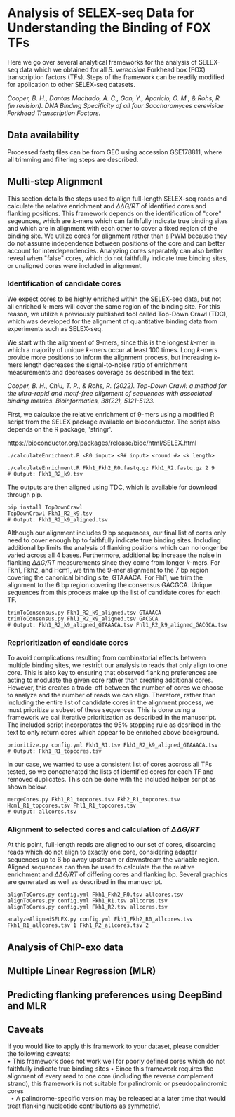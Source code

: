 # Analysis of SELEX-seq Data for Understanding the Binding of FOX TFs
Here we go over several analytical frameworks for the analysis of SELEX-seq data which we obtained for all *S. verecisiae* Forkhead box (FOX) transcription factors (TFs). Steps of the framework can be readily modified for application to other SELEX-seq datasets. 

*Cooper, B. H., Dantas Machado, A. C., Gan, Y., Aparicio, O. M., & Rohs, R. (in revision). DNA Binding Specificity of all four Saccharomyces cerevisiae Forkhead Transcription Factors.*

## Data availability
Processed fastq files can be from GEO using accession GSE178811, where all trimming and filtering steps are described. 

## Multi-step Alignment
This section details the steps used to align full-length SELEX-seq reads and calculate the relative enrichment and *ΔΔG/RT* of identified cores and flanking positions. This framework depends on the identification of "core" seqeunces, which are *k*-mers which can faithfully indicate true binding sites and which are in alignment with each other to cover a fixed region of the binding site. We utilize cores for alignment rather than a PWM because they do not assume independence between positions of the core and can better account for interdependencies. Analyzing cores separately can also better reveal when "false" cores, which do not faithfully indicate true binding sites, or unaligned cores were included in alignment.

### Identification of candidate cores

We expect cores to be highly enriched within the SELEX-seq data, but not all enriched *k*-mers will cover the same region of the binding site. For this reason, we utilize a previously published tool called Top-Down Crawl (TDC), which was developed for the alignment of quantitative binding data from experiments such as SELEX-seq. 

We start with the alignment of 9-mers, since this is the longest *k*-mer in which a majority of unique *k*-mers occur at least 100 times. Long *k*-mers provide more positions to inform the alignment process, but increasing *k*-mers length decreases the signal-to-noise ratio of enrichment measurements and decreases coverage as described in the text.

*Cooper, B. H., Chiu, T. P., & Rohs, R. (2022). Top-Down Crawl: a method for the ultra-rapid and motif-free alignment of sequences with associated binding metrics. Bioinformatics, 38(22), 5121-5123.*

First, we calculate the relative enrichment of 9-mers using a modified R script from the SELEX package available on bioconductor. The script also depends on the R package, 'stringr'. 

https://bioconductor.org/packages/release/bioc/html/SELEX.html

```
./calculateEnrichment.R <R0 input> <R# input> <round #> <k length>

./calculateEnrichment.R Fkh1_Fkh2_R0.fastq.gz Fkh1_R2.fastq.gz 2 9
# Output: Fkh1_R2_k9.tsv
```

The outputs are then aligned using TDC, which is available for download through pip. 

```
pip install TopDownCrawl
TopDownCrawl Fkh1_R2_k9.tsv
# Output: Fkh1_R2_k9_aligned.tsv
```

Although our alignment includes 9 bp sequences, our final list of cores only need to cover enough bp to faithfully indicate true binding sites. Including additional bp limits the analysis of flanking positions which can no longer be varied across all 4 bases. Furthermore, additional bp increase the noise in flanking *ΔΔG/RT* measurements since they come from longer *k*-mers. For Fkh1, Fkh2, and Hcm1, we trim the 9-mer alignment to the 7 bp region covering the canonical binding site, GTAAACA. For Fhl1, we trim the alignment to the 6 bp region covering the consensus GACGCA. Unique sequences from this process make up the list of candidate cores for each TF.

```
trimToConsensus.py Fkh1_R2_k9_aligned.tsv GTAAACA
trimToConsensus.py Fhl1_R2_k9_aligned.tsv GACGCA
# Output: Fkh1_R2_k9_aligned_GTAAACA.tsv Fhl1_R2_k9_aligned_GACGCA.tsv
```

### Reprioritization of candidate cores
To avoid complications resulting from combinatorial effects between multiple binding sites, we restrict our analysis to reads that only align to one core. This is also key to ensuring that observed flanking preferences are acting to modulate the given core rather than creating additional cores. However, this creates a trade-off between the number of cores we choose to analyze and the number of reads we can align. Therefore, rather than including the entire list of candidate cores in the alignment process, we must prioritize a subset of these sequences. This is done using a framework we call iterative prioritization as described in the manuscript. The included script incorporates the 95% stopping rule as desribed in the text to only return cores which appear to be enriched above background. 

```
prioritize.py config.yml Fkh1_R1.tsv Fkh1_R2_k9_aligned_GTAAACA.tsv
# Output: Fkh1_R1_topcores.tsv
```

In our case, we wanted to use a consistent list of cores accross all TFs tested, so we concatenated the lists of identified cores for each TF and removed duplicates. This can be done with the included helper script as shown below. 

```
mergeCores.py Fkh1_R1_topcores.tsv Fkh2_R1_topcores.tsv Hcm1_R1_topcores.tsv Fhl1_R1_topcores.tsv
# Output: allcores.tsv
```

### Alignment to selected cores and calculation of *ΔΔG/RT*
At this point, full-length reads are aligned to our set of cores, discarding reads which do not align to exactly one core, considering adapter sequences up to 6 bp away upstream or downstream the variable region. Aligned sequences can then be used to calculate the the relative enrichment and *ΔΔG/RT* of differing cores and flanking bp. Several graphics are generated as well as described in the manuscript. 

```
alignToCores.py config.yml Fkh1_Fkh2_R0.tsv allcores.tsv
alignToCores.py config.yml Fkh1_R1.tsv allcores.tsv
alignToCores.py config.yml Fkh1_R2.tsv allcores.tsv

analyzeAlignedSELEX.py config.yml Fkh1_Fkh2_R0_allcores.tsv Fkh1_R1_allcores.tsv 1 Fkh1_R2_allcores.tsv 2
```

## Analysis of ChIP-exo data

## Multiple Linear Regression (MLR)

## Predicting flanking preferences using DeepBind and MLR

## Caveats
If you would like to apply this framework to your dataset, please consider the following caveats:\
• This framework does not work well for poorly defined cores which do not faithfully indicate true binding sites
• Since this framework requires the alignment of every read to one core (including the reverse complement strand), this framework is not suitable for palindromic or pseudopalindromic cores\
&nbsp;&nbsp;• A palindrome-specific version may be released at a later time that would treat flanking nucleotide contributions as symmetric\